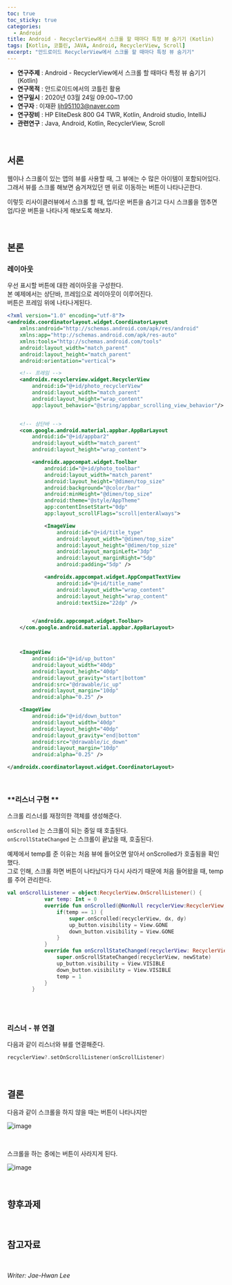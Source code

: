 ```yaml
---
toc: true
toc_sticky: true
categories:
  - Android
title: Android - RecyclerView에서 스크롤 할 때마다 특정 뷰 숨기기 (Kotlin)
tags: [Kotlin, 코틀린, JAVA, Android, RecyclerView, Scroll]
excerpt: "안드로이드 RecyclerView에서 스크롤 할 때마다 특정 뷰 숨기기"
---
```


* **연구주제** : Android - RecyclerView에서 스크롤 할 때마다 특정 뷰 숨기기 (Kotlin)
* **연구목적** : 안드로이드에서의 코틀린 활용
* **연구일시** : 2020년 03월 24일 09:00~17:00
* **연구자** : 이재환 <ljh951103@naver.com>
* **연구장비** : HP EliteDesk 800 G4 TWR, Kotlin, Android studio, IntelliJ
* **관련연구** : Java, Android, Kotlin, RecyclerView, Scroll

<br>

## 서론

웹이나 스크롤이 있는 앱의 뷰를 사용할 때, 그 뷰에는 수 많은 아이템이 포함되어있다.  
그래서 뷰를 스크롤 해보면 숨겨져있던 맨 위로 이동하는 버튼이 나타나곤한다.  

이렇듯 리사이클러뷰에서 스크롤 할 때, 업/다운 버튼을 숨기고 다시 스크롤을 멈추면 업/다운 버튼을 나타나게 해보도록 해보자.

<br>

## 본론

### **레이아웃**

우선 표시할 버튼에 대한 레이아웃을 구성한다.  
본 예제에서는 상단바, 프레임으로 레이아웃이 이루어진다.  
버튼은 프레임 위에 나타나게된다.

````xml
<?xml version="1.0" encoding="utf-8"?>
<androidx.coordinatorlayout.widget.CoordinatorLayout
    xmlns:android="http://schemas.android.com/apk/res/android"
    xmlns:app="http://schemas.android.com/apk/res-auto"
    xmlns:tools="http://schemas.android.com/tools"
    android:layout_width="match_parent"
    android:layout_height="match_parent"
    android:orientation="vertical">

    <!-- 프레임 -->
    <androidx.recyclerview.widget.RecyclerView
        android:id="@+id/photo_recyclerView"
        android:layout_width="match_parent"
        android:layout_height="wrap_content"
        app:layout_behavior="@string/appbar_scrolling_view_behavior"/>


    <!-- 상단바 -->
    <com.google.android.material.appbar.AppBarLayout
        android:id="@+id/appbar2"
        android:layout_width="match_parent"
        android:layout_height="wrap_content">

        <androidx.appcompat.widget.Toolbar
            android:id="@+id/photo_toolbar"
            android:layout_width="match_parent"
            android:layout_height="@dimen/top_size"
            android:background="@color/bar"
            android:minHeight="@dimen/top_size"
            android:theme="@style/AppTheme"
            app:contentInsetStart="0dp"
            app:layout_scrollFlags="scroll|enterAlways">

            <ImageView
                android:id="@+id/title_type"
                android:layout_width="@dimen/top_size"
                android:layout_height="@dimen/top_size"
                android:layout_marginLeft="3dp"
                android:layout_marginRight="5dp"
                android:padding="5dp" />

            <androidx.appcompat.widget.AppCompatTextView
                android:id="@+id/title_name"
                android:layout_width="wrap_content"
                android:layout_height="wrap_content"
                android:textSize="22dp" />


        </androidx.appcompat.widget.Toolbar>
    </com.google.android.material.appbar.AppBarLayout>



    <ImageView
        android:id="@+id/up_button"
        android:layout_width="40dp"
        android:layout_height="40dp"
        android:layout_gravity="start|bottom"
        android:src="@drawable/ic_up"
        android:layout_margin="10dp"
        android:alpha="0.25" />

    <ImageView
        android:id="@+id/down_button"
        android:layout_width="40dp"
        android:layout_height="40dp"
        android:layout_gravity="end|bottom"
        android:src="@drawable/ic_down"
        android:layout_margin="10dp"
        android:alpha="0.25" />

</androidx.coordinatorlayout.widget.CoordinatorLayout>
````

<br>

### **리스너 구현 **

스크롤 리스너를 재정의한 객체를 생성해준다.  

`onScrolled` 는 스크롤이 되는 중일 때 호출된다.  
`onScrollStateChanged` 는 스크롤이 끝났을 때, 호출된다.

예제에서 temp를 준 이유는 처음 뷰에 들어오면 알아서 onScrolled가 호출됨을 확인했다.  
그로 인해, 스크롤 하면 버튼이 나타났다가 다시 사라기 때문에 처음 들어왔을 때, temp를 주어 관리한다.

````kotlin
val onScrollListener = object:RecyclerView.OnScrollListener() {
            var temp: Int = 0
            override fun onScrolled(@NonNull recyclerView:RecyclerView, dx:Int, dy:Int) {
                if(temp == 1) {
                    super.onScrolled(recyclerView, dx, dy)
                    up_button.visibility = View.GONE
                    down_button.visibility = View.GONE
                }
            }
            override fun onScrollStateChanged(recyclerView: RecyclerView, newState: Int) {
                super.onScrollStateChanged(recyclerView, newState)
                up_button.visibility = View.VISIBLE
                down_button.visibility = View.VISIBLE
                temp = 1
            }
        }
    
````

<br>

### **리스너 - 뷰 연결**

다음과 같이 리스너와 뷰를 연결해준다.

````kotlin
recyclerView?.setOnScrollListener(onScrollListener)
````

<br>

## 결론

다음과 같이 스크롤을 하지 않을 때는 버튼이 나타나지만

![image](https://user-images.githubusercontent.com/57826388/76158005-58039b80-6154-11ea-9ec8-97092c2a6c36.png)

<br>

스크롤을 하는 중에는 버튼이 사라지게 된다.

![image](https://user-images.githubusercontent.com/57826388/76158007-5df97c80-6154-11ea-8365-35680e894288.png)

<br>

## 향후과제

<br>

## 참고자료

<br>

*Writer: Jae-Hwan Lee*